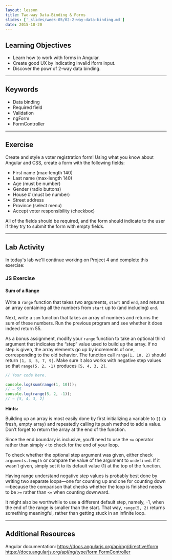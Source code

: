 ```yaml
---
layout: lesson
title: Two-way Data-Binding & Forms
slides: ['_slides/week-05/02-2-way-data-binding.md']
date: 2015-10-20
---
```


## Learning Objectives

- Learn how to work with forms in Angular.
- Create good UX by indicating invalid iform input.
- Discover the powr of 2-way data binding.

---

## Keywords

- Data binding
- Required field
- Validation
- ngForm
- FormController

---

## Exercise

Create and style a voter registration form!
Using what you know about Angular and CSS, create a form with the following fields:

- First name (max-length 140)
- Last name (max-length 140)
- Age (must be number)
- Gender (radio buttons)
- House # (must be number)
- Street address
- Province (select menu)
- Accept voter responsibility (checkbox)

All of the fields should be required, and the form should indicate to the user if they try to submit the form with empty fields.

---

## Lab Activity

In today's lab we'll continue working on Project 4 and complete this exercise:

### JS Exercise

#### Sum of a Range

Write a `range` function that takes two arguments, `start` and `end`, and returns an array containing all the numbers from `start` up to (and including) `end`.

Next, write a `sum` function that takes an array of numbers and returns the sum of these numbers. Run the previous program and see whether it does indeed return 55.

As a bonus assignment, modify your `range` function to take an optional third argument that indicates the “step” value used to build up the array. If no step is given, the array elements go up by increments of one, corresponding to the old behavior. The function call `range(1, 10, 2)` should return `[1, 3, 5, 7, 9]`. Make sure it also works with negative step values so that `range(5, 2, -1)` produces `[5, 4, 3, 2]`.

```js
// Your code here.

console.log(sum(range(1, 10)));
// → 55
console.log(range(5, 2, -1));
// → [5, 4, 3, 2]
```

**Hints:**

Building up an array is most easily done by first initializing a variable to `[]` (a fresh, empty array) and repeatedly calling its push method to add a value. Don’t forget to return the array at the end of the function.

Since the end boundary is inclusive, you’ll need to use the `<=` operator rather than simply `<` to check for the end of your loop.

To check whether the optional step argument was given, either check `arguments.length` or compare the value of the argument to `undefined`. If it wasn’t given, simply set it to its default value (1) at the top of the function.

Having range understand negative step values is probably best done by writing two separate loops—one for counting up and one for counting down—because the comparison that checks whether the loop is finished needs to be `>=` rather than `<=` when counting downward.

It might also be worthwhile to use a different default step, namely, -1, when the end of the range is smaller than the start. That way, `range(5, 2)` returns something meaningful, rather than getting stuck in an infinite loop.

---

## Additional Resources

Angular documentation:
https://docs.angularjs.org/api/ng/directive/form
https://docs.angularjs.org/api/ng/type/form.FormController
